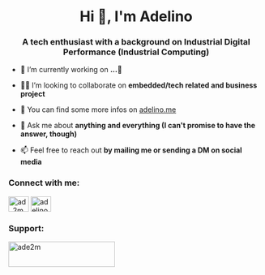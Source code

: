 <h1 align="center">Hi 👋, I'm Adelino</h1>
<h3 align="center">A tech enthusiast with a background on Industrial Digital Performance (Industrial Computing)</h3>

- 🔭 I’m currently working on **...🤫**

- 🤝🏾 I’m looking to collaborate on **embedded/tech related and business project**

- 📝 You can find some more infos on [adelino.me](adelino.me)

- 💬 Ask me about **anything and everything (I can't promise to have the answer, though)**

- 📫 Feel free to reach out **by mailing me or sending a DM on social media**

<h3 align="left">Connect with me:</h3>
<p align="left">
<a href="https://twitter.com/ad_2m_" target="blank"><img align="center" src="https://raw.githubusercontent.com/rahuldkjain/github-profile-readme-generator/master/src/images/icons/Social/twitter.svg" alt="ad_2m_" height="30" width="40" /></a>
<a href="https://linkedin.com/in/adelino-muhongo-mateus-18651b192" target="blank"><img align="center" src="https://raw.githubusercontent.com/rahuldkjain/github-profile-readme-generator/master/src/images/icons/Social/linked-in-alt.svg" alt="adelino-muhongo-mateus-18651b192" height="30" width="40" /></a>
</p>

<h3 align="left">Support:</h3>
<p><a href="https://www.buymeacoffee.com/ade2m"> <img align="left" src="https://cdn.buymeacoffee.com/buttons/v2/default-yellow.png" height="50" width="210" alt="ade2m" /></a></p><br><br>

